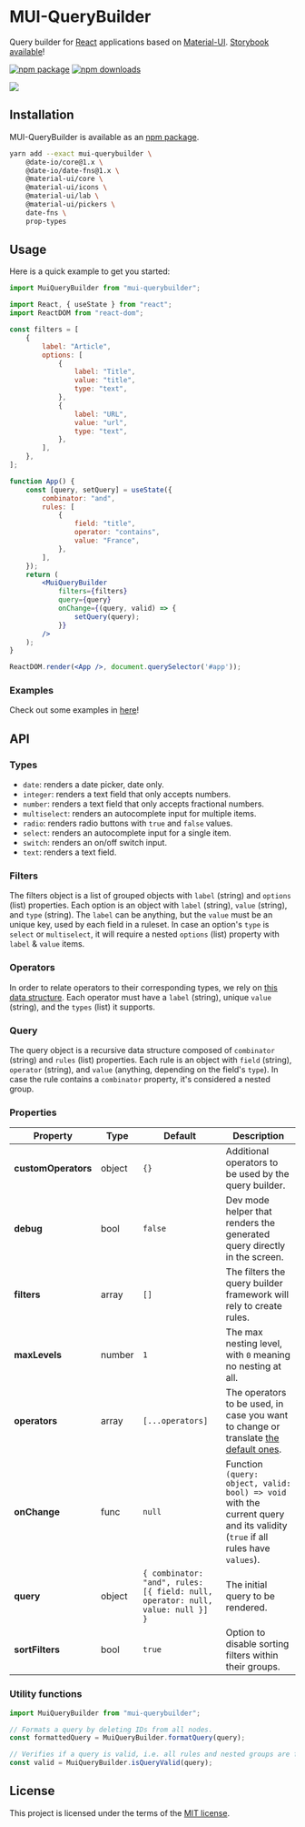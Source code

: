 # MUI-QueryBuilder

Query builder for [React](https://reactjs.org/) applications based on [Material-UI](https://github.com/mui-org/material-ui).
[Storybook available](http://tiagofernandez.com/mui-querybuilder/)!

[![npm package](https://img.shields.io/npm/v/mui-querybuilder/latest.svg)](https://www.npmjs.com/package/mui-querybuilder)
[![npm downloads](https://img.shields.io/npm/dm/mui-querybuilder.svg)](https://www.npmjs.com/package/mui-querybuilder)

<img src="https://github.com/tiagofernandez/mui-querybuilder/blob/main/images/mui-querybuilder.png?raw=true">

## Installation

MUI-QueryBuilder is available as an [npm package](https://www.npmjs.com/package/mui-querybuilder).

```sh
yarn add --exact mui-querybuilder \
    @date-io/core@1.x \
    @date-io/date-fns@1.x \
    @material-ui/core \
    @material-ui/icons \
    @material-ui/lab \
    @material-ui/pickers \
    date-fns \
    prop-types
```

## Usage

Here is a quick example to get you started:

```jsx
import MuiQueryBuilder from "mui-querybuilder";

import React, { useState } from "react";
import ReactDOM from "react-dom";

const filters = [
    {
        label: "Article",
        options: [
            {
                label: "Title",
                value: "title",
                type: "text",
            },
            {
                label: "URL",
                value: "url",
                type: "text",
            },
        ],
    },
];

function App() {
    const [query, setQuery] = useState({
        combinator: "and",
        rules: [
            {
                field: "title",
                operator: "contains",
                value: "France",
            },
        ],
    });
    return (
        <MuiQueryBuilder
            filters={filters}
            query={query}
            onChange={(query, valid) => {
                setQuery(query);
            }}
        />
    );
}

ReactDOM.render(<App />, document.querySelector('#app'));
```

### Examples

Check out some examples in [here](http://tiagofernandez.com/mui-querybuilder/)!

## API

### Types

* `date`: renders a date picker, date only.
* `integer`: renders a text field that only accepts numbers.
* `number`: renders a text field that only accepts fractional numbers.
* `multiselect`: renders an autocomplete input for multiple items.
* `radio`: renders radio buttons with `true` and `false` values.
* `select`: renders an autocomplete input for a single item.
* `switch`: renders an on/off switch input.
* `text`: renders a text field.

### Filters

The filters object is a list of grouped objects with `label` (string) and `options` (list) properties.
Each option is an object with `label` (string), `value` (string), and `type` (string).
The `label` can be anything, but the `value` must be an unique key, used by each field in a ruleset.
In case an option's `type` is `select` or `multiselect`, it will require a nested `options` (list) property with `label` & `value` items.

### Operators

In order to relate operators to their corresponding types, we rely on [this data structure](https://github.com/tiagofernandez/mui-querybuilder/blob/master/src/operators.js).
Each operator must have a `label` (string), unique `value` (string), and the `types` (list) it supports.

### Query

The query object is a recursive data structure composed of `combinator` (string) and `rules` (list) properties.
Each rule is an object with `field` (string), `operator` (string), and `value` (anything, depending on the field's `type`).
In case the rule contains a `combinator` property, it's considered a nested group.

### Properties

|Property|Type|Default|Description
|-|-|-|-|
|**customOperators**|object|`{}`|Additional operators to be used by the query builder.
|**debug**|bool|`false`|Dev mode helper that renders the generated query directly in the screen.
|**filters**|array|`[]`|The filters the query builder framework will rely to create rules.
|**maxLevels**|number|`1`|The max nesting level, with `0` meaning no nesting at all.
|**operators**|array|`[...operators]`|The operators to be used, in case you want to change or translate [the default ones](https://github.com/tiagofernandez/mui-querybuilder/blob/master/src/operators.js).
|**onChange**|func|`null`|Function `(query: object, valid: bool) => void` with the current query and its validity (`true` if all rules have `values`).
|**query**|object|`{ combinator: "and", rules: [{ field: null, operator: null, value: null }] }`|The initial query to be rendered.
|**sortFilters**|bool|`true`|Option to disable sorting filters within their groups.

### Utility functions

```js
import MuiQueryBuilder from "mui-querybuilder";

// Formats a query by deleting IDs from all nodes.
const formattedQuery = MuiQueryBuilder.formatQuery(query);

// Verifies if a query is valid, i.e. all rules and nested groups are filled.
const valid = MuiQueryBuilder.isQueryValid(query);
```

## License

This project is licensed under the terms of the [MIT license](/LICENSE).
